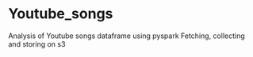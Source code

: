 # Youtube_songs
Analysis of Youtube songs dataframe  using pyspark
Fetching, collecting and storing on s3
